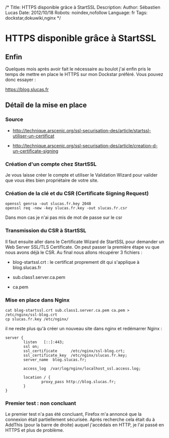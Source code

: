 /*
Title: HTTPS disponible grâce à StartSSL
Description: 
Author: Sébastien Lucas
Date: 2012/10/18
Robots: noindex,nofollow
Language: fr
Tags: dockstar,dokuwiki,nginx
*/
# HTTPS disponible grâce à StartSSL

## Enfin
Quelques mois après avoir fait le nécessaire au boulot j'ai enfin pris le temps de mettre en place le HTTPS sur mon Dockstar préféré. Vous pouvez donc essayer :

https://blog.slucas.fr

## Détail de la mise en place

### Source

*	http://technique.arscenic.org/ssl-securisation-des/article/startssl-utiliser-un-certificat

*	http://technique.arscenic.org/ssl-securisation-des/article/creation-d-un-certificate-signing
### Création d'un compte chez StartSSL

Je vous laisse créer le compte et utiliser le Validation Wizard pour valider que vous êtes bien propriétaire de votre site.
### Création de la clé et du CSR (Certificate Signing Request)

```
openssl genrsa -out slucas.fr.key 2048
openssl req -new -key slucas.fr.key -out slucas.fr.csr
```
Dans mon cas je n'ai pas mis de mot de passe sur le csr
### Transmission du CSR à StartSSL

Il faut ensuite aller dans le Certificate Wizard de StartSSL pour demander un Web Server SSL/TLS Certificate. On peut passer la première étape vu que nous avons déjà le CSR.
Au final nous allons récupérer 3 fichiers :

*	blog-startssl.crt : le certificat proprement dit qui s'applique à blog.slucas.fr

*	sub.class1.server.ca.pem

*	ca.pem
### Mise en place dans Nginx

```
cat blog-startssl.crt sub.class1.server.ca.pem ca.pem > /etc/nginx/ssl-blog.crt
cp slucas.fr.key /etc/nginx/
```
il ne reste plus qu'à créer un nouveau site dans nginx et redémarrer Nginx :
```
server {
        listen   [::]:443;
        ssl on;
        ssl_certificate      /etc/nginx/ssl-blog.crt;
        ssl_certificate_key  /etc/nginx/slucas.fr.key;
        server_name  blog.slucas.fr;

        access_log  /var/log/nginx/localhost_ssl.access.log;

        location / {
                proxy_pass http://blog.slucas.fr;
        }
}
```

### Premier test : non concluant

Le premier test n'a pas été concluant, Firefox m'a annoncé que la connexion était partiellement sécurisée. Après recherche cela était du à AddThis (pour la barre de droite) auquel j'accédais en HTTP, je l'ai passé en HTTPS et plus de problème.
